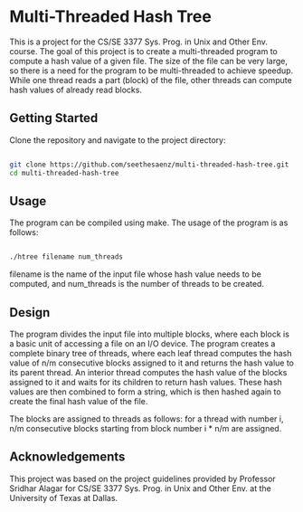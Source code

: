 
# Multi-Threaded Hash Tree

This is a project for the CS/SE 3377 Sys. Prog. in Unix and Other Env. course. The goal of this project is to create a multi-threaded program to compute a hash value of a given file. The size of the file can be very large, so there is a need for the program to be multi-threaded to achieve speedup. While one thread reads a part (block) of the file, other threads can compute hash values of already read blocks.
## Getting Started

Clone the repository and navigate to the project directory:

```bash

git clone https://github.com/seethesaenz/multi-threaded-hash-tree.git
cd multi-threaded-hash-tree
```
## Usage

The program can be compiled using make. The usage of the program is as follows:

```bash

./htree filename num_threads
```
filename is the name of the input file whose hash value needs to be computed, and num_threads is the number of threads to be created.

## Design

The program divides the input file into multiple blocks, where each block is a basic unit of accessing a file on an I/O device. The program creates a complete binary tree of threads, where each leaf thread computes the hash value of n/m consecutive blocks assigned to it and returns the hash value to its parent thread. An interior thread computes the hash value of the blocks assigned to it and waits for its children to return hash values. These hash values are then combined to form a string, which is then hashed again to create the final hash value of the file.

The blocks are assigned to threads as follows: for a thread with number i, n/m consecutive blocks starting from block number i * n/m are assigned.

## Acknowledgements

This project was based on the project guidelines provided by Professor Sridhar Alagar for CS/SE 3377 Sys. Prog. in Unix and Other Env. at the University of Texas at Dallas.
